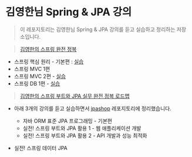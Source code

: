 # 김영한님 Spring & JPA 강의

> 이 레포지토리는 김영한님 Spring & JPA 강의를 듣고 실습하고 정리하는 저장소입니다.

> [김영한의 스프링 완전 정복](https://www.inflearn.com/roadmaps/373)
* 스프링 핵심 원리 - 기본편 : [실습](https://github.com/devFancy/Inflearn/tree/main/spring-core-principle-basic)
* 스프링 MVC 1편
* 스프링 MVC 2편 - [실습](https://github.com/devFancy/Inflearn/tree/main/spring-mvc-2/)
* 스프링 DB 1편 - [실습](https://github.com/devFancy/Inflearn/tree/main/jdbc/)

> [김영한의 스프링 부트와 JPA 실무 완전 정복 로드맵](https://www.inflearn.com/roadmaps/149)
* 아래 3개의 강의를 듣고 실습하면서 [jpashop](https://github.com/devFancy/Inflearn/tree/main/jpashop) 레포지토리에 정리했습니다.
  * 자바 ORM 표준 JPA 프로그래밍 - 기본편
  * 실전! 스프링 부트와 JPA 활용 1 - 웹 애플리케이션 개발
  * 실전! 스프링 부트와 JPA 활용 2 - API 개발과 성능 최적화

* 실전! 스프링 데이터 JPA